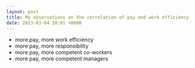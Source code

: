 ```yaml
---
layout: post
title: My observations on the correlation of pay and work efficiency
date: 2023-03-04 18:01 +0000
---
```


- more pay, more work efficiency
- more pay, more responsibility
- more pay, more competent co-workers
- more pay, more competent managers

